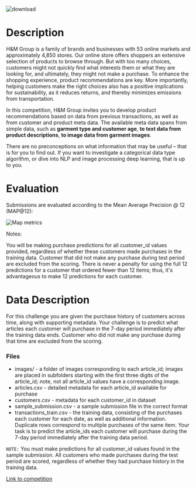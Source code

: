 
![download](https://user-images.githubusercontent.com/86042628/155839322-445af2c9-71ed-4ac5-91b3-f6134dd6ee75.png)


# Description
H&M Group is a family of brands and businesses with 53 online markets and approximately 4,850 stores. Our online store offers shoppers an extensive selection of products to browse through. But with too many choices, customers might not quickly find what interests them or what they are looking for, and ultimately, they might not make a purchase. To enhance the shopping experience, product recommendations are key. More importantly, helping customers make the right choices also has a positive implications for sustainability, as it reduces returns, and thereby minimizes emissions from transportation.

In this competition, H&M Group invites you to develop product recommendations based on data from previous transactions, 
as well as from customer and product meta data. The available meta data spans from simple data, 
such as **garment type and customer age**, **to text data from product descriptions**, **to image data from garment images**.

There are no preconceptions on what information that may be useful – that is for you to find out. 
If you want to investigate a categorical data type algorithm, or dive into NLP and image processing deep learning, that is up to you.

# Evaluation

Submissions are evaluated according to the Mean Average Precision @ 12 (MAP@12):

![Map metrics](https://user-images.githubusercontent.com/86042628/155839157-5f18a2d7-b004-4416-a1ae-614fcc6fd6ea.PNG)

Notes:

You will be making purchase predictions for all customer_id values provided, regardless of whether these customers made purchases in the training data.
Customer that did not make any purchase during test period are excluded from the scoring.
There is never a penalty for using the full 12 predictions for a customer that ordered fewer than 12 items; thus, it's advantageous to make 12 predictions for each customer.

# Data Description
For this challenge you are given the purchase history of customers across time, along with supporting metadata. Your challenge is to predict what articles each customer will purchase in the 7-day period immediately after the training data ends. Customer who did not make any purchase during that time are excluded from the scoring.

### Files
* images/ - a folder of images corresponding to each article_id; images are placed in subfolders starting with the first three digits of the article_id; note, not all article_id values have a corresponding image.
* articles.csv - detailed metadata for each article_id available for purchase
* customers.csv - metadata for each customer_id in dataset
* sample_submission.csv - a sample submission file in the correct format
* transactions_train.csv - the training data, consisting of the purchases each customer for each date, as well as additional information. Duplicate rows correspond to multiple purchases of the same item. Your task is to predict the article_ids each customer will purchase during the 7-day period immediately after the training data period.

`NOTE:` You must make predictions for all customer_id values found in the sample submission. All customers who made purchases during the test period are scored, regardless of whether they had purchase history in the training data. 

[Link to competition](https://www.kaggle.com/c/h-and-m-personalized-fashion-recommendations/data)

